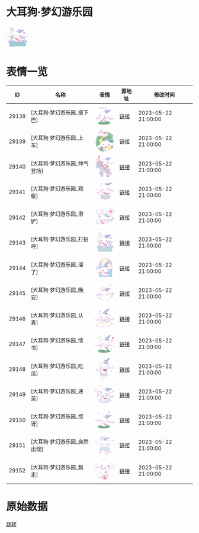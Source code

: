 # 大耳狗·梦幻游乐园

<img src="./cover.png" height="60" alt="cover" />

# 表情一览

|ID|名称|表情|源地址|修改时间|
|----|----|----|----|----|
|29138|[大耳狗·梦幻游乐园_摸下巴]|<img src="./pic/029138_%5B大耳狗·梦幻游乐园_摸下巴%5D.png" height="60" alt="摸下巴"/>|[链接](https://i0.hdslb.com/bfs/garb/82ce15b4b4aa76efa74ef238494dfa19dd906e44.png)|2023-05-22 21:00:00|
|29139|[大耳狗·梦幻游乐园_上车]|<img src="./pic/029139_%5B大耳狗·梦幻游乐园_上车%5D.png" height="60" alt="上车"/>|[链接](https://i0.hdslb.com/bfs/garb/aebea0627d82787e8de2d0962418155ab42eaca8.png)|2023-05-22 21:00:00|
|29140|[大耳狗·梦幻游乐园_帅气登场]|<img src="./pic/029140_%5B大耳狗·梦幻游乐园_帅气登场%5D.png" height="60" alt="帅气登场"/>|[链接](https://i0.hdslb.com/bfs/garb/4961e50e113efbd0fb787932ac3dc58b1730bbe4.png)|2023-05-22 21:00:00|
|29141|[大耳狗·梦幻游乐园_观察]|<img src="./pic/029141_%5B大耳狗·梦幻游乐园_观察%5D.png" height="60" alt="观察"/>|[链接](https://i0.hdslb.com/bfs/garb/9cce819b374ca673ec2b82863c2ac942db9a9fc0.png)|2023-05-22 21:00:00|
|29142|[大耳狗·梦幻游乐园_滑铲]|<img src="./pic/029142_%5B大耳狗·梦幻游乐园_滑铲%5D.png" height="60" alt="滑铲"/>|[链接](https://i0.hdslb.com/bfs/garb/c1a498a9fd1e6ba8c560c5434246a305cb281c0c.png)|2023-05-22 21:00:00|
|29143|[大耳狗·梦幻游乐园_打招呼]|<img src="./pic/029143_%5B大耳狗·梦幻游乐园_打招呼%5D.png" height="60" alt="打招呼"/>|[链接](https://i0.hdslb.com/bfs/garb/8c33c823e0ade4ded417a983f6e3b97e38d2d4ed.png)|2023-05-22 21:00:00|
|29144|[大耳狗·梦幻游乐园_溜了]|<img src="./pic/029144_%5B大耳狗·梦幻游乐园_溜了%5D.png" height="60" alt="溜了"/>|[链接](https://i0.hdslb.com/bfs/garb/fe8ade8857357c99b9512753c15b6defff89736a.png)|2023-05-22 21:00:00|
|29145|[大耳狗·梦幻游乐园_晚安]|<img src="./pic/029145_%5B大耳狗·梦幻游乐园_晚安%5D.png" height="60" alt="晚安"/>|[链接](https://i0.hdslb.com/bfs/garb/a07eacd1f52e1754618f0d4d10d6367205f224d9.png)|2023-05-22 21:00:00|
|29146|[大耳狗·梦幻游乐园_认真]|<img src="./pic/029146_%5B大耳狗·梦幻游乐园_认真%5D.png" height="60" alt="认真"/>|[链接](https://i0.hdslb.com/bfs/garb/475cb6343e12416fff9f1dc34acaa24f399454bb.png)|2023-05-22 21:00:00|
|29147|[大耳狗·梦幻游乐园_情书]|<img src="./pic/029147_%5B大耳狗·梦幻游乐园_情书%5D.png" height="60" alt="情书"/>|[链接](https://i0.hdslb.com/bfs/garb/b30108e7b4a433f70ff4e0d53cabb4e3ff22735a.png)|2023-05-22 21:00:00|
|29148|[大耳狗·梦幻游乐园_吃瓜]|<img src="./pic/029148_%5B大耳狗·梦幻游乐园_吃瓜%5D.png" height="60" alt="吃瓜"/>|[链接](https://i0.hdslb.com/bfs/garb/2178f3c663573cfac0d1473c2a67b2585c5f5148.png)|2023-05-22 21:00:00|
|29149|[大耳狗·梦幻游乐园_递茶]|<img src="./pic/029149_%5B大耳狗·梦幻游乐园_递茶%5D.png" height="60" alt="递茶"/>|[链接](https://i0.hdslb.com/bfs/garb/528c5e541445bc3c35bb1d166ac28566696e434d.png)|2023-05-22 21:00:00|
|29150|[大耳狗·梦幻游乐园_惊讶]|<img src="./pic/029150_%5B大耳狗·梦幻游乐园_惊讶%5D.png" height="60" alt="惊讶"/>|[链接](https://i0.hdslb.com/bfs/garb/8d0811f23117f6ad0152a64915de78132d202428.png)|2023-05-22 21:00:00|
|29151|[大耳狗·梦幻游乐园_突然出现]|<img src="./pic/029151_%5B大耳狗·梦幻游乐园_突然出现%5D.png" height="60" alt="突然出现"/>|[链接](https://i0.hdslb.com/bfs/garb/f6f475e655d2a78474ce565dd497de8e6fa9842b.png)|2023-05-22 21:00:00|
|29152|[大耳狗·梦幻游乐园_飘走]|<img src="./pic/029152_%5B大耳狗·梦幻游乐园_飘走%5D.png" height="60" alt="飘走"/>|[链接](https://i0.hdslb.com/bfs/garb/ceba9dbc088bab811e5b78a0a9c0c601fe905b89.png)|2023-05-22 21:00:00|

# 原始数据

[跳转](./raw.json)

